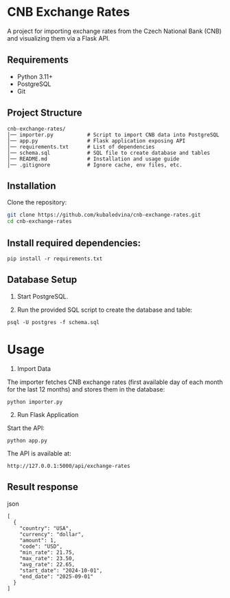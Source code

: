 # CNB Exchange Rates

A project for importing exchange rates from the Czech National Bank (CNB) and visualizing them via a Flask API.

## Requirements
- Python 3.11+
- PostgreSQL 
- Git
## Project Structure
```
cnb-exchange-rates/
│── importer.py           # Script to import CNB data into PostgreSQL
│── app.py                # Flask application exposing API
│── requirements.txt      # List of dependencies
│── schema.sql            # SQL file to create database and tables
│── README.md             # Installation and usage guide
│── .gitignore            # Ignore cache, env files, etc.
```

## Installation
Clone the repository:
```bash
git clone https://github.com/kubaledvina/cnb-exchange-rates.git
cd cnb-exchange-rates
```
## Install required dependencies:
```
pip install -r requirements.txt
```
## Database Setup

1. Start PostgreSQL.

2. Run the provided SQL script to create the database and table:
```
psql -U postgres -f schema.sql
```
# Usage
1. Import Data

The importer fetches CNB exchange rates (first available day of each month for the last 12 months) and stores them in the database:
```
python importer.py
```
2. Run Flask Application

Start the API:
```
python app.py
```
The API is available at:
```
http://127.0.0.1:5000/api/exchange-rates
```
## Result response
json
```
[
  {
    "country": "USA",
    "currency": "dollar",
    "amount": 1,
    "code": "USD",
    "min_rate": 21.75,
    "max_rate": 23.50,
    "avg_rate": 22.65,
    "start_date": "2024-10-01",
    "end_date": "2025-09-01"
  }
]
```
